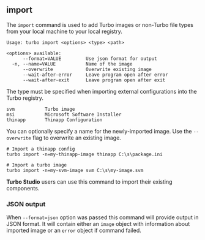 ## import

The `import` command is used to add Turbo images or non-Turbo file types from your local machine to your local registry.

```
Usage: turbo import <options> <type> <path>

<options> available:
      --format=VALUE         Use json format for output
  -n, --name=VALUE           Name of the image
      --overwrite            Overwrite existing image
      --wait-after-error     Leave program open after error
      --wait-after-exit      Leave program open after exit
```

The type must be specified when importing external configurations into the Turbo registry. 

```
svm           Turbo image
msi           Microsoft Software Installer
thinapp       Thinapp Configuration
```

You can optionally specify a name for the newly-imported image. Use the `--overwrite` flag to overwrite an existing image.

```
# Import a thinapp config
turbo import -n=my-thinapp-image thinapp C:\s\package.ini

# Import a turbo image
turbo import -n=my-svm-image svm C:\s\my-image.svm
```

**Turbo Studio** users can use this command to import their existing components.

### JSON output

When `--format=json` option was passed this command will provide output in JSON format. It will contain either an `image` object with information about imported image or an `error` object if command failed.